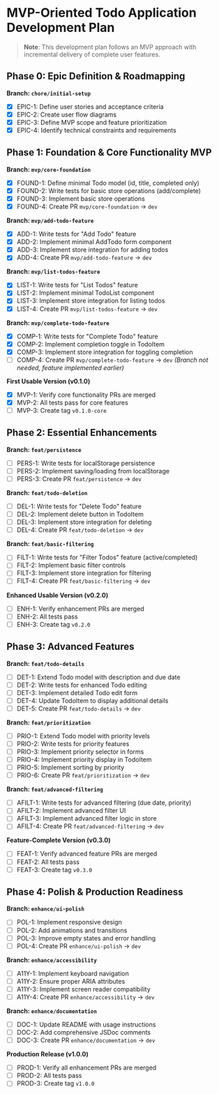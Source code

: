# MVP-Oriented Todo Application Development Plan

> **Note**: This development plan follows an MVP approach with incremental delivery of complete user features.

## Phase 0: Epic Definition & Roadmapping

**Branch: `chore/initial-setup`**

- [x] EPIC-1: Define user stories and acceptance criteria
- [x] EPIC-2: Create user flow diagrams
- [x] EPIC-3: Define MVP scope and feature prioritization
- [x] EPIC-4: Identify technical constraints and requirements

## Phase 1: Foundation & Core Functionality MVP

**Branch: `mvp/core-foundation`**

- [x] FOUND-1: Define minimal Todo model (id, title, completed only)
- [x] FOUND-2: Write tests for basic store operations (add/complete)
- [x] FOUND-3: Implement basic store operations
- [x] FOUND-4: Create PR `mvp/core-foundation` → `dev`

**Branch: `mvp/add-todo-feature`**

- [x] ADD-1: Write tests for "Add Todo" feature
- [x] ADD-2: Implement minimal AddTodo form component
- [x] ADD-3: Implement store integration for adding todos
- [x] ADD-4: Create PR `mvp/add-todo-feature` → `dev`

**Branch: `mvp/list-todos-feature`**

- [x] LIST-1: Write tests for "List Todos" feature
- [x] LIST-2: Implement minimal TodoList component
- [x] LIST-3: Implement store integration for listing todos
- [x] LIST-4: Create PR `mvp/list-todos-feature` → `dev`

**Branch: `mvp/complete-todo-feature`**

- [x] COMP-1: Write tests for "Complete Todo" feature
- [x] COMP-2: Implement completion toggle in TodoItem
- [x] COMP-3: Implement store integration for toggling completion
- [ ] COMP-4: Create PR `mvp/complete-todo-feature` → `dev` _(Branch not needed, feature implemented earlier)_

**First Usable Version (v0.1.0)**

- [x] MVP-1: Verify core functionality PRs are merged
- [x] MVP-2: All tests pass for core features
- [ ] MVP-3: Create tag `v0.1.0-core`

## Phase 2: Essential Enhancements

**Branch: `feat/persistence`**

- [ ] PERS-1: Write tests for localStorage persistence
- [ ] PERS-2: Implement saving/loading from localStorage
- [ ] PERS-3: Create PR `feat/persistence` → `dev`

**Branch: `feat/todo-deletion`**

- [ ] DEL-1: Write tests for "Delete Todo" feature
- [ ] DEL-2: Implement delete button in TodoItem
- [ ] DEL-3: Implement store integration for deleting
- [ ] DEL-4: Create PR `feat/todo-deletion` → `dev`

**Branch: `feat/basic-filtering`**

- [ ] FILT-1: Write tests for "Filter Todos" feature (active/completed)
- [ ] FILT-2: Implement basic filter controls
- [ ] FILT-3: Implement store integration for filtering
- [ ] FILT-4: Create PR `feat/basic-filtering` → `dev`

**Enhanced Usable Version (v0.2.0)**

- [ ] ENH-1: Verify enhancement PRs are merged
- [ ] ENH-2: All tests pass
- [ ] ENH-3: Create tag `v0.2.0`

## Phase 3: Advanced Features

**Branch: `feat/todo-details`**

- [ ] DET-1: Extend Todo model with description and due date
- [ ] DET-2: Write tests for enhanced Todo editing
- [ ] DET-3: Implement detailed Todo edit form
- [ ] DET-4: Update TodoItem to display additional details
- [ ] DET-5: Create PR `feat/todo-details` → `dev`

**Branch: `feat/prioritization`**

- [ ] PRIO-1: Extend Todo model with priority levels
- [ ] PRIO-2: Write tests for priority features
- [ ] PRIO-3: Implement priority selector in forms
- [ ] PRIO-4: Implement priority display in TodoItem
- [ ] PRIO-5: Implement sorting by priority
- [ ] PRIO-6: Create PR `feat/prioritization` → `dev`

**Branch: `feat/advanced-filtering`**

- [ ] AFILT-1: Write tests for advanced filtering (due date, priority)
- [ ] AFILT-2: Implement advanced filter UI
- [ ] AFILT-3: Implement advanced filter logic in store
- [ ] AFILT-4: Create PR `feat/advanced-filtering` → `dev`

**Feature-Complete Version (v0.3.0)**

- [ ] FEAT-1: Verify advanced feature PRs are merged
- [ ] FEAT-2: All tests pass
- [ ] FEAT-3: Create tag `v0.3.0`

## Phase 4: Polish & Production Readiness

**Branch: `enhance/ui-polish`**

- [ ] POL-1: Implement responsive design
- [ ] POL-2: Add animations and transitions
- [ ] POL-3: Improve empty states and error handling
- [ ] POL-4: Create PR `enhance/ui-polish` → `dev`

**Branch: `enhance/accessibility`**

- [ ] A11Y-1: Implement keyboard navigation
- [ ] A11Y-2: Ensure proper ARIA attributes
- [ ] A11Y-3: Implement screen reader compatibility
- [ ] A11Y-4: Create PR `enhance/accessibility` → `dev`

**Branch: `enhance/documentation`**

- [ ] DOC-1: Update README with usage instructions
- [ ] DOC-2: Add comprehensive JSDoc comments
- [ ] DOC-3: Create PR `enhance/documentation` → `dev`

**Production Release (v1.0.0)**

- [ ] PROD-1: Verify all enhancement PRs are merged
- [ ] PROD-2: All tests pass
- [ ] PROD-3: Create tag `v1.0.0`
